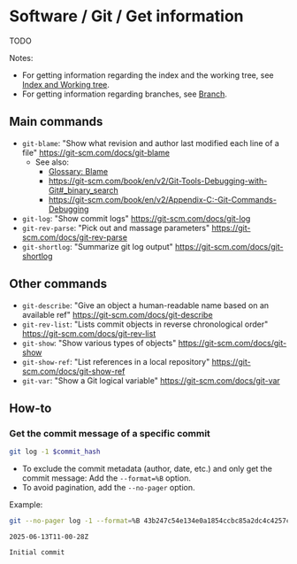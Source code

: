 # Software / Git / Get information

TODO

Notes:

- For getting information regarding the index and the working tree, see
  [Index and Working tree](index-working-tree.md).
- For getting information regarding branches, see
  [Branch](branch.md).

## Main commands

- `git-blame`: "Show what revision and author last modified each line of a file"
  <https://git-scm.com/docs/git-blame>
  - See also:
    - [Glossary: Blame](glossary.md#blame)
    - https://git-scm.com/book/en/v2/Git-Tools-Debugging-with-Git#_binary_search
    - https://git-scm.com/book/en/v2/Appendix-C:-Git-Commands-Debugging
- `git-log`: "Show commit logs"
  <https://git-scm.com/docs/git-log>
- `git-rev-parse`: "Pick out and massage parameters"
  <https://git-scm.com/docs/git-rev-parse>
- `git-shortlog`: "Summarize git log output"
  <https://git-scm.com/docs/git-shortlog>

## Other commands

- `git-describe`: "Give an object a human-readable name based on an available ref"
  <https://git-scm.com/docs/git-describe>
- `git-rev-list`: "Lists commit objects in reverse chronological order"
  <https://git-scm.com/docs/git-rev-list>
- `git-show`: "Show various types of objects"
  <https://git-scm.com/docs/git-show>
- `git-show-ref`: "List references in a local repository"
  <https://git-scm.com/docs/git-show-ref>
- `git-var`: "Show a Git logical variable"
  <https://git-scm.com/docs/git-var>

## How-to

### Get the commit message of a specific commit

```sh
git log -1 $commit_hash
```

- To exclude the commit metadata (author, date, etc.) and only get the commit message:
  Add the `--format=%B` option.
- To avoid pagination, add the `--no-pager` option.

Example:

```zsh
git --no-pager log -1 --format=%B 43b247c54e134e0a1854ccbc85a2dc4c4257ca68
```

`2025-06-13T11-00-28Z`

```text
Initial commit
```
